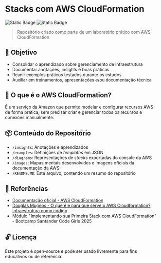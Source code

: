 # Stacks com AWS CloudFormation
![Static Badge](https://img.shields.io/badge/SANTANDER%20CODE%20GIRLS%202025-db467d)
![Static Badge](https://img.shields.io/badge/AWS-8a2be2)


> Repositório criado como parte de um laboratório prático com AWS CloudFormation.

## 🎯 Objetivo 
- Consolidar o aprendizado sobre gerenciamento de infraestrutura
- Documentar anotações, insights e boas práticas
- Reunir exemplos práticos testados durante os estudos
- Auxiliar em treinamentos, apresentações e/ou documentação técnica

## 📌 O que é o AWS CloudFormation?
É um serviço da Amazon que permite modelar e configurar recursos AWS de forma prática, sem precisar criar e gerenciar todos os recursos e conexões manualmente.

## 📦 Conteúdo do Repositório
- `/insights`: Anotações e aprendizados
- `/examples`: Definições de *templates* em JSON
- `/diagrams`: Representações de *stacks* exportadas do console da AWS
- `/images`: Mapas mentais desenvolvidos e imagens oficiais da documentação da AWS
- `/README.MD`: Este arquivo, contendo um resumo do repositório

## 🔗 Referências
- [Documentação oficial - AWS CloudFormation](https://docs.aws.amazon.com/cloudformation/)
- [Douglas Mugnos - O que é e para que serve o AWS Cloudformation? Infraestrutura como código](https://www.youtube.com/watch?v=jxNpRLLrDFg)
- Módulo "Implementando sua Primeira Stack com AWS CloudFormation" - Bootcamp Santander Code Girls 2025

## 🔓 Licença
Este projeto é open-source e pode ser usado livremente para fins educativos ou de referência.
